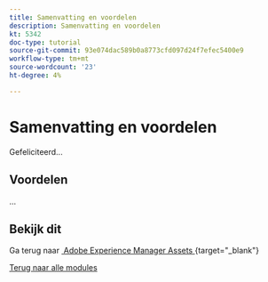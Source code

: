 ```yaml
---
title: Samenvatting en voordelen
description: Samenvatting en voordelen
kt: 5342
doc-type: tutorial
source-git-commit: 93e074dac589b0a8773cfd097d24f7efec5400e9
workflow-type: tm+mt
source-wordcount: '23'
ht-degree: 4%

---
```


# Samenvatting en voordelen

Gefeliciteerd...

## Voordelen

...

## Bekijk dit

Ga terug naar [&#x200B; Adobe Experience Manager Assets &#x200B;](./aemassets.md){target="_blank"}

[Terug naar alle modules](../../../overview.md)
